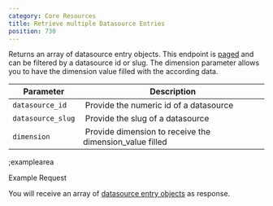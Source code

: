 ```yaml
---
category: Core Resources
title: Retrieve multiple Datasource Entries
position: 730
---
```


Returns an array of datasource entry objects. This endpoint is [paged](#topics/pagination) and can be filtered by a datasource id or slug. The dimension parameter allows you to have the dimension value filled with the according data.

| Parameter | Description |
|----|----|
| `datasource_id` | Provide the numeric id of a datasource |
| `datasource_slug` | Provide the slug of a datasource |
| `dimension` | Provide dimension to receive the dimension_value filled |

;examplearea

Example Request

<RequestExample url="https://mapi.storyblok.com/v1/spaces/606/datasource_entries/?datasource_id=124" httpMethod="GETOAUTH"></RequestExample>

You will receive an array of [datasource entry objects](#core-resources/datasource-entries/the-datasource-entry-object) as response.